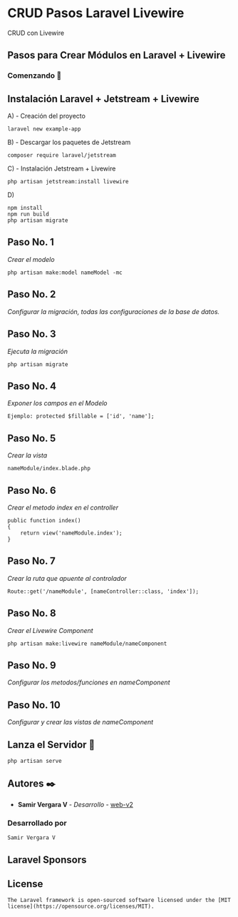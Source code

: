 # CRUD Pasos Laravel Livewire
CRUD con Livewire
## Pasos para Crear Módulos en Laravel + Livewire

### Comenzando 🚀

## Instalación Laravel + Jetstream + Livewire
A) - Creación del proyecto
```
laravel new example-app
```

B) - Descargar los paquetes de Jetstream
```
composer require laravel/jetstream
```

C) - Instalación Jetstream + Livewire
```
php artisan jetstream:install livewire
```

D)
```
npm install
npm run build
php artisan migrate
```

## Paso No. 1

_Crear el modelo_

```
php artisan make:model nameModel -mc
```

## Paso No. 2

_Configurar la migración, todas las configuraciones de la base de datos._

## Paso No. 3

_Ejecuta la migración_

```
php artisan migrate
```

## Paso No. 4

_Exponer los campos en el Modelo_

```
Ejemplo: protected $fillable = ['id', 'name'];
```

## Paso No. 5

_Crear la vista_

```
nameModule/index.blade.php
```

## Paso No. 6

_Crear el metodo index en el controller_

```
public function index()
{
    return view('nameModule.index');
}
```

## Paso No. 7

_Crear la ruta que apuente al controlador_

```
Route::get('/nameModule', [nameController::class, 'index']);
```

## Paso No. 8

_Crear el Livewire Component_

```
php artisan make:livewire nameModule/nameComponent
```

## Paso No. 9

_Configurar los metodos/funciones en nameComponent_

## Paso No. 10

_Configurar y crear las vistas de nameComponent_

## Lanza el Servidor 🚀

```
php artisan serve
```

## Autores ✒️

-   **Samir Vergara V** - _Desarrollo_ - [web-v2](https://github.com/web-v2)

### Desarrollado por

```
Samir Vergara V
```

## Laravel Sponsors

## License

    The Laravel framework is open-sourced software licensed under the [MIT license](https://opensource.org/licenses/MIT).
